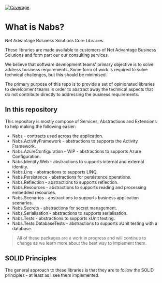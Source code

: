 <a href="https://net-advantage.github.io/Nabs/coverage/" target="_blank"><img src="https://img.shields.io/badge/Code-Coverage-brightgreen" alt="Coverage"></a>

# What is Nabs?
Net Advantage Business Solutions Core Libraries.

These libraries are made available to customers of Net Advantage Business Solutions and form part our our consulting services.

We believe that software development teams' primary objective is to solve address business requirements. Some form of work is required to solve technical challenges, but this should be minimised.

The primary purpose of this repo is to provide a set of opinionated libraries to development teams in order to abstract away the technical aspects that do not contribute directly to addressing the business requirements.

## In this repository

This repository is mostly compose of Services, Abstractions and Extensions to help making the following easier:

- Nabs - contracts used across the application.
- Nabs.ActivityFramework - abstractions to supports the Activity Framework.
- Nabs.AzureConfiguration - WIP - abstractions to supports Azure Configuration.
- Nabs.Identity.Web - abstractions to supports internal and external identity.
- Nabs.Linq - abstractions to supports LINQ.
- Nabs.Persistence - abstractions for persistence operations.
- Nabs.Reflection - abstractions to supports reflection.
- Nabs.Resources - abstractions to supports reading and processing embedded resources.
- Nabs.Scenarios - abstractions to supports business application scenarios.
- Nabs.Secrets - abstractions for secret management.
- Nabs.Serialisation - abstractions to supports serialisation.
- Nabs.Tests - abstractions to supports xUnit testing.
- Nabs.Tests.DatabaseTests - abstractions to supports xUnit testing with a database.

> All of these packages are a work in progress and will continue to change as we learn more about the best way to implement them.

## SOLID Principles

The general approach to these libraries is that they are to follow the SOLID principles - at least as I see them implemented.

